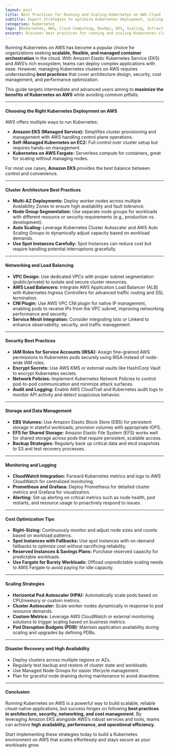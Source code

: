```yaml
---
layout: post
title: Best Practices for Running and Scaling Kubernetes on AWS Cloud
subtitle: Expert strategies to optimize Kubernetes deployment, scaling, and management on AWS infrastructure
categories: Kubernetes
tags: [Kubernetes, AWS, Cloud Computing, DevOps, EKS, Scaling, Infrastructure, Cloud Native]
excerpt: Discover best practices for running and scaling Kubernetes clusters on AWS, including architecture tips, security measures, and cost optimization strategies to ensure high availability and performance.
---
```

Running Kubernetes on AWS has become a popular choice for organizations seeking **scalable, flexible, and managed container orchestration** in the cloud. With Amazon Elastic Kubernetes Service (EKS) and AWS’s rich ecosystem, teams can deploy complex applications with ease. However, managing Kubernetes clusters on AWS requires understanding **best practices** that cover architecture design, security, cost management, and performance optimization.

This guide targets intermediate and advanced users aiming to **maximize the benefits of Kubernetes on AWS** while avoiding common pitfalls.

---

#### Choosing the Right Kubernetes Deployment on AWS

AWS offers multiple ways to run Kubernetes:

- **Amazon EKS (Managed Service):** Simplifies cluster provisioning and management with AWS handling control plane operations.
- **Self-Managed Kubernetes on EC2:** Full control over cluster setup but requires hands-on management.
- **Kubernetes on AWS Fargate:** Serverless compute for containers, great for scaling without managing nodes.

For most use cases, **Amazon EKS** provides the best balance between control and convenience.

---

#### Cluster Architecture Best Practices

- **Multi-AZ Deployments:** Deploy worker nodes across multiple Availability Zones to ensure high availability and fault tolerance.
- **Node Group Segmentation:** Use separate node groups for workloads with different resource or security requirements (e.g., production vs. development).
- **Auto Scaling:** Leverage Kubernetes Cluster Autoscaler and AWS Auto Scaling Groups to dynamically adjust capacity based on workload demands.
- **Use Spot Instances Carefully:** Spot Instances can reduce cost but require handling potential interruptions gracefully.

---

#### Networking and Load Balancing

- **VPC Design:** Use dedicated VPCs with proper subnet segmentation (public/private) to isolate and secure cluster resources.
- **AWS Load Balancers:** Integrate AWS Application Load Balancer (ALB) with Kubernetes Ingress Controllers for advanced traffic routing and SSL termination.
- **CNI Plugin:** Use AWS VPC CNI plugin for native IP management, enabling pods to receive IPs from the VPC subnet, improving networking performance and security.
- **Service Mesh Integration:** Consider integrating Istio or Linkerd to enhance observability, security, and traffic management.

---

#### Security Best Practices

- **IAM Roles for Service Accounts (IRSA):** Assign fine-grained AWS permissions to Kubernetes pods securely using IRSA instead of node-wide IAM roles.
- **Encrypt Secrets:** Use AWS KMS or external vaults like HashiCorp Vault to encrypt Kubernetes secrets.
- **Network Policies:** Implement Kubernetes Network Policies to control pod-to-pod communication and minimize attack surfaces.
- **Audit and Logging:** Enable AWS CloudTrail and Kubernetes audit logs to monitor API activity and detect suspicious behavior.

---

#### Storage and Data Management

- **EBS Volumes:** Use Amazon Elastic Block Store (EBS) for persistent storage in stateful workloads; provision volumes with appropriate IOPS.
- **EFS for Shared Storage:** Amazon Elastic File System (EFS) works well for shared storage across pods that require persistent, scalable access.
- **Backup Strategies:** Regularly back up critical data and etcd snapshots to S3 and test recovery processes.

---

#### Monitoring and Logging

- **CloudWatch Integration:** Forward Kubernetes metrics and logs to AWS CloudWatch for centralized monitoring.
- **Prometheus and Grafana:** Deploy Prometheus for detailed cluster metrics and Grafana for visualization.
- **Alerting:** Set up alerting on critical metrics such as node health, pod restarts, and resource usage to proactively respond to issues.

---

#### Cost Optimization Tips

- **Right-Sizing:** Continuously monitor and adjust node sizes and counts based on workload patterns.
- **Spot Instances with Fallbacks:** Use spot instances with on-demand fallbacks to optimize cost without sacrificing reliability.
- **Reserved Instances & Savings Plans:** Purchase reserved capacity for predictable workloads.
- **Use Fargate for Bursty Workloads:** Offload unpredictable scaling needs to AWS Fargate to avoid paying for idle capacity.

---

#### Scaling Strategies

- **Horizontal Pod Autoscaler (HPA):** Automatically scale pods based on CPU/memory or custom metrics.
- **Cluster Autoscaler:** Scale worker nodes dynamically in response to pod resource demands.
- **Custom Metrics:** Leverage AWS CloudWatch or external monitoring solutions to trigger scaling based on business metrics.
- **Pod Disruption Budgets (PDB):** Maintain application availability during scaling and upgrades by defining PDBs.

---

#### Disaster Recovery and High Availability

- Deploy clusters across multiple regions or AZs.
- Regularly test backup and restore of cluster state and workloads.
- Use Managed Node Groups for easier lifecycle management.
- Plan for graceful node draining during maintenance to avoid downtime.

---

#### Conclusion

Running Kubernetes on AWS is a powerful way to build scalable, reliable cloud-native applications, but success hinges on following **best practices in architecture, security, networking, and cost management**. By leveraging Amazon EKS alongside AWS’s robust services and tools, teams can achieve **high availability, performance, and operational efficiency**.

Start implementing these strategies today to build a Kubernetes environment on AWS that scales effortlessly and stays secure as your workloads grow.

